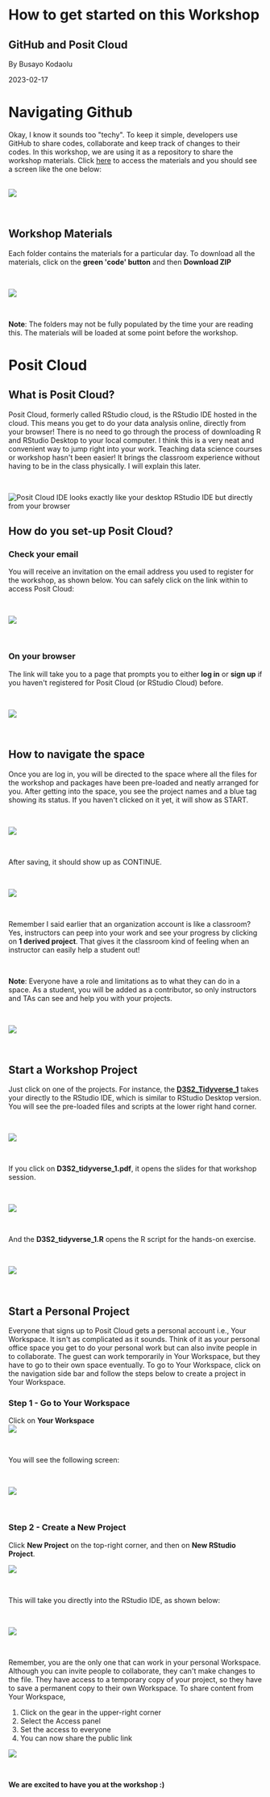 # How to get started on this Workshop
## GitHub and Posit Cloud
By  Busayo Kodaolu

2023-02-17

# Navigating Github

Okay, I know it sounds too "techy". To keep it simple, developers use GitHub to share codes, collaborate and keep track of changes to their codes. In this workshop, we are using it as a repository to share the workshop materials. Click [here](https://github.com/agrifooddatacanada/RRDMS_Workshop) to access the materials and you should see a screen like the one below:   
<br/>

![](src/github.PNG)

<br/>

## Workshop Materials
Each folder contains the materials for a particular day. To download all the materials, click on the **green 'code' button**  and then **Download ZIP**

<br/>

![](src/github1.PNG)

<br/>

**Note**: The folders may not be fully populated by the time your are reading this. The materials will be loaded at some point before the workshop.

# Posit Cloud

## What is Posit Cloud?
Posit Cloud, formerly called RStudio cloud, is the RStudio IDE hosted in the cloud. This means you get to do your data analysis online, directly from your browser! There is no need to go through the process of downloading R and RStudio Desktop to your local computer. I think this is a very neat and convenient way to jump right into your work. Teaching data science courses or workshop hasn't been easier! It brings the classroom experience without having to be in the class physically. I will explain this later.

<br/>

![**Posit Cloud IDE looks exactly like your desktop RStudio IDE but directly from your browser**](src/posit8.PNG)


## How do you set-up Posit Cloud?
### Check your email

You will receive an invitation on the email address you used to register for the workshop, as shown below. You can safely click on the link within to access Posit Cloud:

<br />

![](src/posit1.PNG)

<br />

### On your browser

The link will take you to a page that prompts you to either **log in** or **sign up** if you haven't registered for Posit Cloud (or RStudio Cloud) before.

<br />

![](src/posit2.PNG)

<br />


## How to navigate the space

Once you are log in, you will be directed to the space where all the files for the workshop and packages have been pre-loaded and neatly arranged for you. After getting into the space, you see the project names and a blue tag showing its status. If you haven't clicked on it yet, it will show as START.  

<br />

![](src/posit3.PNG)

<br /> 

After saving, it should show up as CONTINUE.

<br />

![](src/posit7.PNG)

<br />

Remember I said earlier that an organization account is like a classroom? Yes, instructors can peep into your work and see your progress by clicking on **1 derived project**. That gives it the classroom kind of feeling when an instructor can easily help a student out! 

<br />

**Note**: Everyone have a role and limitations as to what they can do in a space. As a student, you will be added as a contributor, so only instructors and TAs can see and help you with your projects.


<br />

![](src/workspace5.PNG)

<br />



## Start a Workshop Project

Just click on one of the projects. For instance, the [**D3S2_Tidyverse_1**](https://posit.cloud/spaces/334748/content/5434494) takes your directly to the RStudio IDE, which is similar to RStudio Desktop version. You will see the pre-loaded files and scripts at the lower right hand corner. 

<br />

![](src/posit4.PNG)

<br /> 

If you click on **D3S2_tidyverse_1.pdf**, it opens the slides for that workshop session.

<br />

![](src/posit5.PNG)

<br />


And the **D3S2_tidyverse_1.R** opens the R script for the hands-on exercise.

<br />

![](src/posit6.PNG)

<br />

## Start a Personal Project

Everyone that signs up to Posit Cloud gets a personal account i.e., Your Workspace. It isn't as complicated as it sounds. Think of it as your personal office space you get to do your personal work but can also invite people in to collaborate. The guest can work temporarily in Your Workspace, but they have to go to their own space eventually. To go to Your Workspace, click on the navigation side bar and follow the steps below to create a project in Your Workspace. 

### **Step 1** - Go to Your Workspace
Click on **Your Workspace**
<br />
![](src/workspace.PNG)

<br />

You will see the following screen:

<br />

![](src/workspace1.PNG)

<br />

### **Step 2** - Create a New Project
Click **New Project** on the top-right corner, and then on **New RStudio Project**.

![](src/workspace2.PNG)

<br />

This will take you directly into the RStudio IDE, as shown below:

<br />

![](src/workspace3.PNG)

<br />

Remember, you are the only one that can work in your personal Workspace. Although you can invite people to collaborate, they can't make changes to the file. They have access to a temporary copy of your project, so they have to save a permanent copy to their own Workspace. To share content from Your Workspace,  

1. Click on the gear in the upper-right corner
2. Select the Access panel 
3. Set the access to everyone
4. You can now share the public link

![](src/workspace4.PNG)
 

<br />

**We are excited to have you at the workshop :)**
